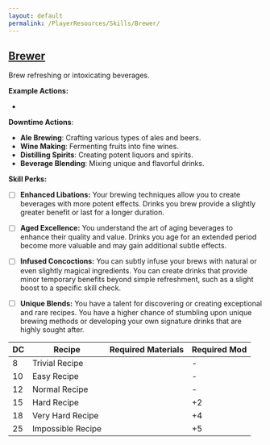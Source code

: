 ```yaml
---
layout: default
permalink: /PlayerResources/Skills/Brewer/
---
```

## [Brewer](#Brewer)
Brew refreshing or intoxicating beverages.

**Example Actions:**

- 

**Downtime Actions**:

- **Ale Brewing**: Crafting various types of ales and beers.
- **Wine Making**: Fermenting fruits into fine wines.
- **Distilling Spirits**: Creating potent liquors and spirits.
- **Beverage Blending**: Mixing unique and flavorful drinks.

**Skill Perks:**

- [ ] **Enhanced Libations:** Your brewing techniques allow you to create beverages with more potent effects. Drinks you brew provide a slightly greater benefit or last for a longer duration. 
  
- [ ] **Aged Excellence:** You understand the art of aging beverages to enhance their quality and value. Drinks you age for an extended period become more valuable and may gain additional subtle effects.
  
- [ ] **Infused Concoctions:** You can subtly infuse your brews with natural or even slightly magical ingredients. You can create drinks that provide minor temporary benefits beyond simple refreshment, such as a slight boost to a specific skill check.
  
- [ ] **Unique Blends:** You have a talent for discovering or creating exceptional and rare recipes. You have a higher chance of stumbling upon unique brewing methods or developing your own signature drinks that are highly sought after.

| **DC** | **Recipe**        | **Required Materials** | **Required Mod** |
| ------ | ----------------- | ---------------------- | ---------------- |
| 8      | Trivial Recipe    |                        | -                |
| 10     | Easy Recipe       |                        | -                |
| 12     | Normal Recipe     |                        | -                |
| 15     | Hard Recipe       |                        | +2               |
| 18     | Very Hard Recipe  |                        | +4               |
| 25     | Impossible Recipe |                        | +5               |